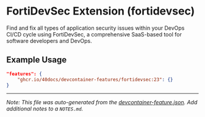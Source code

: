 
# FortiDevSec Extension (fortidevsec)

Find and fix all types of application security issues within your DevOps CI/CD cycle using FortiDevSec, a comprehensive SaaS-based tool for software developers and DevOps.

## Example Usage

```json
"features": {
    "ghcr.io/40docs/devcontainer-features/fortidevsec:23": {}
}
```





---

_Note: This file was auto-generated from the [devcontainer-feature.json](https://github.com/40docs/devcontainer-features/blob/main/src/fortidevsec/devcontainer-feature.json).  Add additional notes to a `NOTES.md`._
